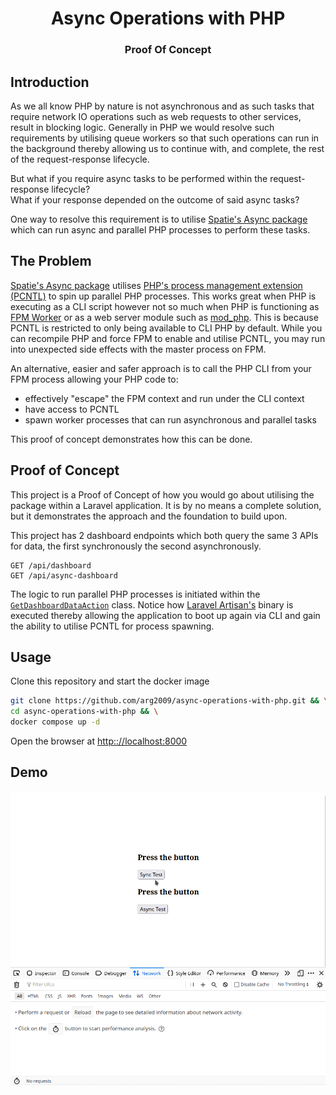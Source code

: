 <h1 align="center">Async Operations with PHP</h1>
<h3 align="center">Proof Of Concept</h3>

## Introduction

As we all know PHP by nature is not asynchronous and as such tasks that require network IO operations such as
web requests to other services, result in blocking logic. Generally in PHP we would resolve such requirements 
by utilising queue workers so that such operations can run in the background thereby allowing us to 
continue with, and complete, the rest of the request-response lifecycle.

But what if you require async tasks to be performed within the request-response lifecycle?  
What if your response depended on the outcome of said async tasks?

One way to resolve this requirement is to utilise [Spatie's Async package](https://github.com/spatie/async) 
which can run async and parallel PHP processes to perform these tasks.

## The Problem

[Spatie's Async package](https://github.com/spatie/async) utilises [PHP's process management extension (PCNTL)](https://www.php.net/manual/en/intro.pcntl.php) 
to spin up parallel PHP processes. This works great when PHP is executing as a CLI script however not so much
when PHP is functioning as [FPM Worker](https://www.php.net/manual/en/intro.pcntl.php) or as a web server module such as [mod_php](https://www.php.net/manual/en/security.apache.php).
This is because PCNTL is restricted to only being available to CLI PHP by default. While you can recompile PHP and 
force FPM to enable and utilise PCNTL, you may run into unexpected side effects with the master process on FPM.

An alternative, easier and safer approach is to call the PHP CLI from your FPM process allowing your PHP code to:
- effectively "escape" the FPM context and run under the CLI context
- have access to PCNTL
- spawn worker processes that can run asynchronous and parallel tasks

This proof of concept demonstrates how this can be done.

## Proof of Concept

This project is a Proof of Concept of how you would go about utilising the package within a Laravel application. It is by
no means a complete solution, but it demonstrates the approach and the foundation to build upon.

This project has 2 dashboard endpoints which both query the same 3 APIs for data, the first synchronously the second asynchronously.

```
GET /api/dashboard
GET /api/async-dashboard
```

The logic to run parallel PHP processes is initiated within the [`GetDashboardDataAction`](https://github.com/arg2009/async-operations-with-php/blob/master/app/Actions/GetDashboardDataAction.php) 
class. Notice how [Laravel Artisan's](https://laravel.com/docs/10.x/artisan#introduction) binary is executed thereby allowing the 
application to boot up again via CLI and gain the ability to utilise PCNTL for process spawning.

## Usage

Clone this repository and start the docker image

```bash
git clone https://github.com/arg2009/async-operations-with-php.git && \
cd async-operations-with-php && \
docker compose up -d
```

Open the browser at [http:://localhost:8000](http:://localhost:8000)

## Demo

![Demo](./readme-assets/async-test.gif)
